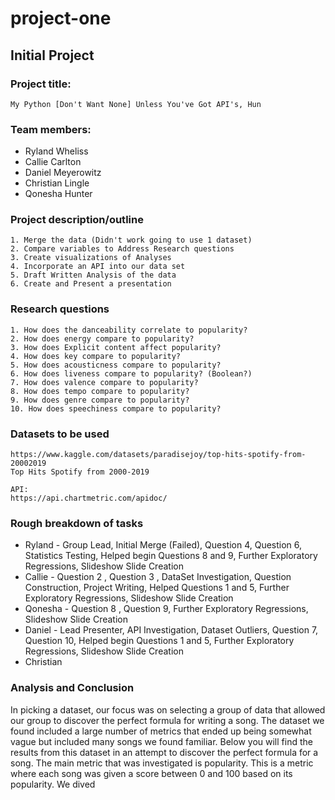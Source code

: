 # project-one

## Initial Project

### Project title:
    My Python [Don't Want None] Unless You've Got API's, Hun

### Team members:
* Ryland Wheliss
* Callie Carlton
* Daniel Meyerowitz
* Christian Lingle
* Qonesha Hunter

### Project description/outline
    1. Merge the data (Didn't work going to use 1 dataset)
    2. Compare variables to Address Research questions
    3. Create visualizations of Analyses
    4. Incorporate an API into our data set
    5. Draft Written Analysis of the data
    6. Create and Present a presentation


### Research questions
    1. How does the danceability correlate to popularity?
    2. How does energy compare to popularity?
    3. How does Explicit content affect popularity? 
    4. How does key compare to popularity?
    5. How does acousticness compare to popularity?
    6. How does liveness compare to popularity? (Boolean?)
    7. How does valence compare to popularity?
    8. How does tempo compare to popularity?
    9. How does genre compare to popularity?
    10. How does speechiness compare to popularity?


### Datasets to be used
    https://www.kaggle.com/datasets/paradisejoy/top-hits-spotify-from-20002019
    Top Hits Spotify from 2000-2019

    API:
    https://api.chartmetric.com/apidoc/

### Rough breakdown of tasks
* Ryland - Group Lead, Initial Merge (Failed), Question 4, Question 6, Statistics Testing, Helped begin Questions 8 and 9, Further Exploratory Regressions, Slideshow Slide Creation
* Callie - Question 2 , Question 3 , DataSet Investigation, Question Construction, Project Writing, Helped Questions 1 and 5, Further Exploratory Regressions, Slideshow Slide Creation
* Qonesha - Question 8 , Question 9, Further Exploratory Regressions, Slideshow Slide Creation
* Daniel - Lead Presenter, API Investigation, Dataset Outliers, Question 7, Question 10, Helped begin Questions 1 and 5, Further Exploratory Regressions, Slideshow Slide Creation
* Christian 

### Analysis and Conclusion
In picking a dataset, our focus was on selecting a group of data that allowed our group to discover the perfect formula for writing a song. The dataset we found included a large number of metrics that ended up being somewhat vague but included many songs we found familiar. Below you will find the results from this dataset in an attempt to discover the perfect formula for a song.
The main metric that was investigated is popularity. This is a metric where each song was given a score between 0 and 100 based on its popularity. We dived
